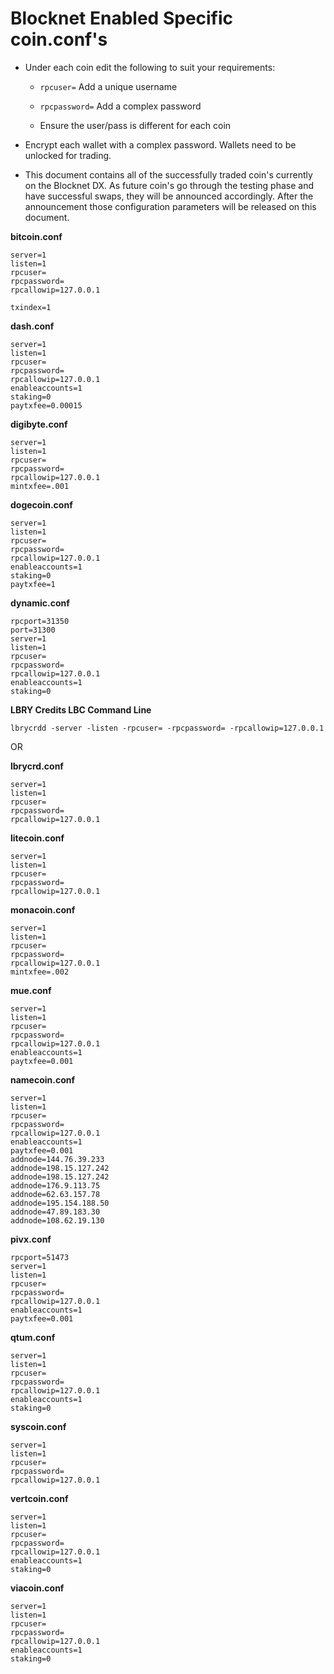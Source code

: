 # Blocknet Enabled Specific coin.conf's

* Under each coin edit the following to suit your requirements:

  * ```rpcuser=``` Add a unique username
  * ```rpcpassword=``` Add a complex password
  
  * Ensure the user/pass is different for each coin
  
* Encrypt each wallet with a complex password. Wallets need to be unlocked for trading.

* This document contains all of the successfully traded coin's currently on the Blocknet DX. As future coin's go through the testing phase and have successful swaps, they will be announced accordingly. After the announcement those configuration parameters will be released on this document.

__bitcoin.conf__
```
server=1
listen=1
rpcuser=
rpcpassword=
rpcallowip=127.0.0.1

txindex=1
```

__dash.conf__
```
server=1
listen=1
rpcuser=
rpcpassword=
rpcallowip=127.0.0.1
enableaccounts=1
staking=0
paytxfee=0.00015
```

__digibyte.conf__
```
server=1
listen=1
rpcuser=
rpcpassword=
rpcallowip=127.0.0.1
mintxfee=.001
```

__dogecoin.conf__
```
server=1
listen=1
rpcuser=
rpcpassword=
rpcallowip=127.0.0.1
enableaccounts=1
staking=0
paytxfee=1
```

__dynamic.conf__
```
rpcport=31350
port=31300
server=1
listen=1
rpcuser=
rpcpassword=
rpcallowip=127.0.0.1
enableaccounts=1
staking=0
```

__LBRY Credits LBC Command Line__
```
lbrycrdd -server -listen -rpcuser= -rpcpassword= -rpcallowip=127.0.0.1
```
OR

__lbrycrd.conf__

```
server=1
listen=1
rpcuser=
rpcpassword=
rpcallowip=127.0.0.1
```

__litecoin.conf__
```
server=1
listen=1
rpcuser=
rpcpassword=
rpcallowip=127.0.0.1
```

__monacoin.conf__
```
server=1
listen=1
rpcuser=
rpcpassword=
rpcallowip=127.0.0.1
mintxfee=.002
```


__mue.conf__
```
server=1
listen=1
rpcuser=
rpcpassword=
rpcallowip=127.0.0.1
enableaccounts=1
paytxfee=0.001
```

__namecoin.conf__
```
server=1
listen=1
rpcuser=
rpcpassword=
rpcallowip=127.0.0.1
enableaccounts=1
paytxfee=0.001
addnode=144.76.39.233
addnode=198.15.127.242
addnode=198.15.127.242
addnode=176.9.113.75
addnode=62.63.157.78
addnode=195.154.188.50
addnode=47.89.183.30
addnode=108.62.19.130
```

__pivx.conf__
```
rpcport=51473
server=1
listen=1
rpcuser=
rpcpassword=
rpcallowip=127.0.0.1
enableaccounts=1
paytxfee=0.001
```

__qtum.conf__
```
server=1
listen=1
rpcuser=
rpcpassword=
rpcallowip=127.0.0.1
enableaccounts=1
staking=0
```

__syscoin.conf__
```
server=1
listen=1
rpcuser=
rpcpassword=
rpcallowip=127.0.0.1
```

__vertcoin.conf__
```
server=1
listen=1
rpcuser=
rpcpassword=
rpcallowip=127.0.0.1
enableaccounts=1
staking=0
```

__viacoin.conf__
```
server=1
listen=1
rpcuser=
rpcpassword=
rpcallowip=127.0.0.1
enableaccounts=1
staking=0
```
